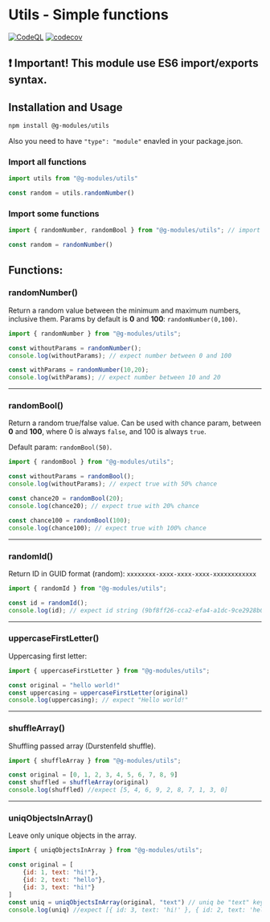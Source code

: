 # Utils - Simple functions

[![CodeQL](https://github.com/g-modules/utils/actions/workflows/codeql-analysis.yml/badge.svg)](https://github.com/g-modules/utils/actions/workflows/codeql-analysis.yml)
[![codecov](https://codecov.io/gh/g-modules/utils/branch/main/graph/badge.svg?token=8ODTB8KXGN)](https://codecov.io/gh/g-modules/utils)

## :heavy_exclamation_mark: Important! This module use ES6 import/exports syntax.

## Installation and Usage
```bash
npm install @g-modules/utils
```
Also you need to have `"type": "module"` enavled in your package.json.

### Import all functions
```js
import utils from "@g-modules/utils"

const random = utils.randomNumber()
```

### Import some functions
```js
import { randomNumber, randomBool } from "@g-modules/utils"; // import some modules

const random = randomNumber()
```

## Functions:
### randomNumber()

Return a random value between the minimum and maximum numbers, inclusive them. 
Params by default is **0** and **100**: `randomNumber(0,100)`.

```js
import { randomNumber } from "@g-modules/utils";

const withoutParams = randomNumber();
console.log(withoutParams); // expect number between 0 and 100

const withParams = randomNumber(10,20);
console.log(withParams); // expect number between 10 and 20
```

---

### randomBool()
Return a random true/false value. 
Can be used with chance param, between **0** and **100**, where 0 is always `false`, and 100 is always `true`.

Default param: `randomBool(50)`.

```js
import { randomBool } from "@g-modules/utils";

const withoutParams = randomBool();
console.log(withoutParams); // expect true with 50% chance

const chance20 = randomBool(20);
console.log(chance20); // expect true with 20% chance

const chance100 = randomBool(100);
console.log(chance100); // expect true with 100% chance
```

---

### randomId()
Return ID in GUID format (random): `xxxxxxxx-xxxx-xxxx-xxxx-xxxxxxxxxxxx`

```js
import { randomId } from "@g-modules/utils";

const id = randomId();
console.log(id); // expect id string (9bf8ff26-cca2-efa4-a1dc-9ce2928b0770)
```

---

### uppercaseFirstLetter()
Uppercasing first letter:

```js
import { uppercaseFirstLetter } from "@g-modules/utils";

const original = "hello world!"
const uppercasing = uppercaseFirstLetter(original)
console.log(uppercasing); // expect "Hello world!"
```

---

### shuffleArray()
Shuffling passed array (Durstenfeld shuffle).

```js
import { shuffleArray } from "@g-modules/utils";

const original = [0, 1, 2, 3, 4, 5, 6, 7, 8, 9]
const shuffled = shuffleArray(original)
console.log(shuffled) //expect [5, 4, 6, 9, 2, 8, 7, 1, 3, 0]
```

---

### uniqObjectsInArray()
Leave only unique objects in the array.

```js
import { uniqObjectsInArray } from "@g-modules/utils";

const original = [
	{id: 1, text: "hi!"},
	{id: 2, text: "hello"},
	{id: 3, text: "hi!"}
]
const uniq = uniqObjectsInArray(original, "text") // uniq be "text" key
console.log(uniq) //expect [{ id: 3, text: 'hi!' }, { id: 2, text: 'hello' }
```

